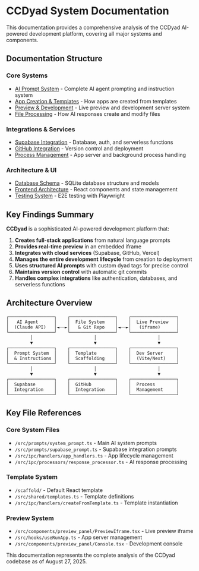 # CCDyad System Documentation

This documentation provides a comprehensive analysis of the CCDyad AI-powered development platform, covering all major systems and components.

## Documentation Structure

### Core Systems
- [AI Prompt System](./01_ai_prompt_system.md) - Complete AI agent prompting and instruction system
- [App Creation & Templates](./02_app_creation_templates.md) - How apps are created from templates
- [Preview & Development](./03_preview_development.md) - Live preview and development server system
- [File Processing](./04_file_processing.md) - How AI responses create and modify files

### Integrations & Services
- [Supabase Integration](./05_supabase_integration.md) - Database, auth, and serverless functions
- [GitHub Integration](./06_github_integration.md) - Version control and deployment
- [Process Management](./07_process_management.md) - App server and background process handling

### Architecture & UI
- [Database Schema](./08_database_schema.md) - SQLite database structure and models
- [Frontend Architecture](./09_frontend_architecture.md) - React components and state management
- [Testing System](./10_testing_system.md) - E2E testing with Playwright

## Key Findings Summary

**CCDyad** is a sophisticated AI-powered development platform that:

1. **Creates full-stack applications** from natural language prompts
2. **Provides real-time preview** in an embedded iframe
3. **Integrates with cloud services** (Supabase, GitHub, Vercel)
4. **Manages the entire development lifecycle** from creation to deployment
5. **Uses structured AI prompts** with custom dyad tags for precise control
6. **Maintains version control** with automatic git commits
7. **Handles complex integrations** like authentication, databases, and serverless functions

## Architecture Overview

```
┌─────────────────┐    ┌─────────────────┐    ┌─────────────────┐
│   AI Agent      │    │  File System    │    │  Live Preview   │
│  (Claude API)   │◄──►│   & Git Repo    │◄──►│   (iframe)      │
└─────────────────┘    └─────────────────┘    └─────────────────┘
         │                       │                       │
         ▼                       ▼                       ▼
┌─────────────────┐    ┌─────────────────┐    ┌─────────────────┐
│  Prompt System  │    │  Template       │    │  Dev Server     │
│  & Instructions │    │  Scaffolding    │    │  (Vite/Next)    │
└─────────────────┘    └─────────────────┘    └─────────────────┘
         │                       │                       │
         ▼                       ▼                       ▼
┌─────────────────┐    ┌─────────────────┐    ┌─────────────────┐
│  Supabase       │    │  GitHub         │    │  Process        │
│  Integration    │    │  Integration    │    │  Management     │
└─────────────────┘    └─────────────────┘    └─────────────────┘
```

## Key File References

### Core System Files
- `/src/prompts/system_prompt.ts` - Main AI system prompts
- `/src/prompts/supabase_prompt.ts` - Supabase integration prompts
- `/src/ipc/handlers/app_handlers.ts` - App lifecycle management
- `/src/ipc/processors/response_processor.ts` - AI response processing

### Template System
- `/scaffold/` - Default React template
- `/src/shared/templates.ts` - Template definitions
- `/src/ipc/handlers/createFromTemplate.ts` - Template instantiation

### Preview System
- `/src/components/preview_panel/PreviewIframe.tsx` - Live preview iframe
- `/src/hooks/useRunApp.ts` - App server management
- `/src/components/preview_panel/Console.tsx` - Development console

This documentation represents the complete analysis of the CCDyad codebase as of August 27, 2025.